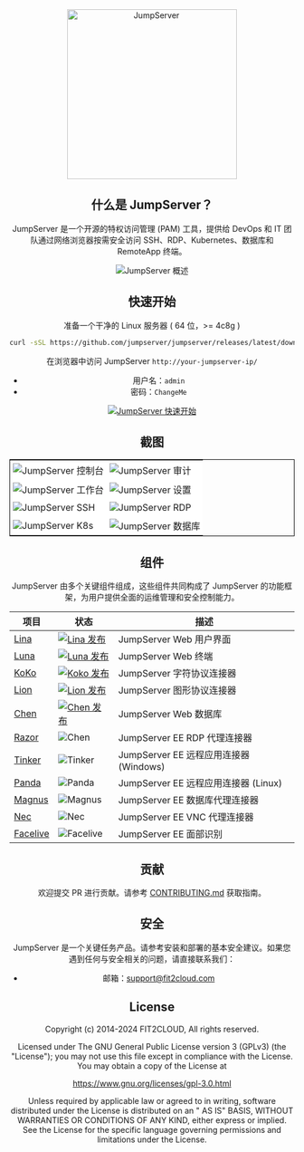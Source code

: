 <div align="center">
  <a name="readme-top"></a>
  <a href="https://jumpserver.org/index-en.html"><img src="https://download.jumpserver.org/images/jumpserver-logo.svg" alt="JumpServer" width="300" /></a>
  
## 什么是 JumpServer？

JumpServer 是一个开源的特权访问管理 (PAM) 工具，提供给 DevOps 和 IT 团队通过网络浏览器按需安全访问 SSH、RDP、Kubernetes、数据库和 RemoteApp 终端。

![JumpServer 概述](https://github.com/jumpserver/jumpserver/assets/32935519/35a371cb-8590-40ed-88ec-f351f8cf9045)

## 快速开始

准备一个干净的 Linux 服务器 ( 64 位，>= 4c8g )

```sh
curl -sSL https://github.com/jumpserver/jumpserver/releases/latest/download/quick_start.sh | bash
```

在浏览器中访问 JumpServer `http://your-jumpserver-ip/`
- 用户名：`admin`
- 密码：`ChangeMe`

[![JumpServer 快速开始](https://github.com/user-attachments/assets/0f32f52b-9935-485e-8534-336c63389612)](https://www.youtube.com/watch?v=UlGYRbKrpgY "JumpServer 快速开始")

## 截图

<table style="border-collapse: collapse; border: 1px solid black;">
  <tr>
    <td style="padding: 5px;background-color:#fff;"><img src= "https://github.com/jumpserver/jumpserver/assets/32935519/99fabe5b-0475-4a53-9116-4c370a1426c4" alt="JumpServer 控制台"   /></td>
    <td style="padding: 5px;background-color:#fff;"><img src= "https://github.com/jumpserver/jumpserver/assets/32935519/a424d731-1c70-4108-a7d8-5bbf387dda9a" alt="JumpServer 审计"   /></td>
  </tr>

  <tr>
    <td style="padding: 5px;background-color:#fff;"><img src= "https://github.com/jumpserver/jumpserver/assets/32935519/393d2c27-a2d0-4dea-882d-00ed509e00c9" alt="JumpServer 工作台"   /></td>
    <td style="padding: 5px;background-color:#fff;"><img src= "https://github.com/jumpserver/jumpserver/assets/32935519/3a2611cd-8902-49b8-b82b-2a6dac851f3e" alt="JumpServer 设置"   /></td>
  </tr>

  <tr>
    <td style="padding: 5px;background-color:#fff;"><img src= "https://github.com/jumpserver/jumpserver/assets/32935519/1e236093-31f7-4563-8eb1-e36d865f1568" alt="JumpServer SSH"   /></td>
    <td style="padding: 5px;background-color:#fff;"><img src= "https://github.com/jumpserver/jumpserver/assets/32935519/69373a82-f7ab-41e8-b763-bbad2ba52167" alt="JumpServer RDP"   /></td>
  </tr>
  <tr>
    <td style="padding: 5px;background-color:#fff;"><img src= "https://github.com/jumpserver/jumpserver/assets/32935519/5bed98c6-cbe8-4073-9597-d53c69dc3957" alt="JumpServer K8s"   /></td>
    <td style="padding: 5px;background-color:#fff;"><img src= "https://github.com/jumpserver/jumpserver/assets/32935519/b80ad654-548f-42bc-ba3d-c1cfdf1b46d6" alt="JumpServer 数据库"   /></td>
  </tr>
</table>

## 组件

JumpServer 由多个关键组件组成，这些组件共同构成了 JumpServer 的功能框架，为用户提供全面的运维管理和安全控制能力。

| 项目                                                  | 状态                                                                                                                                                                  | 描述                                                                                                |
|------------------------------------------------------|-----------------------------------------------------------------------------------------------------------------------------------------------------------------------|-----------------------------------------------------------------------------------------------------|
| [Lina](https://github.com/jumpserver/lina)           | <a href="https://github.com/jumpserver/lina/releases"><img alt="Lina 发布" src="https://img.shields.io/github/release/jumpserver/lina.svg" /></a>                   | JumpServer Web 用户界面                                                                               |
| [Luna](https://github.com/jumpserver/luna)           | <a href="https://github.com/jumpserver/luna/releases"><img alt="Luna 发布" src="https://img.shields.io/github/release/jumpserver/luna.svg" /></a>                   | JumpServer Web 终端                                                                                 |
| [KoKo](https://github.com/jumpserver/koko)           | <a href="https://github.com/jumpserver/koko/releases"><img alt="Koko 发布" src="https://img.shields.io/github/release/jumpserver/koko.svg" /></a>                   | JumpServer 字符协议连接器                                                                             |
| [Lion](https://github.com/jumpserver/lion)           | <a href="https://github.com/jumpserver/lion/releases"><img alt="Lion 发布" src="https://img.shields.io/github/release/jumpserver/lion.svg" /></a>                   | JumpServer 图形协议连接器                                                                             |
| [Chen](https://github.com/jumpserver/chen)           | <a href="https://github.com/jumpserver/chen/releases"><img alt="Chen 发布" src="https://img.shields.io/github/release/jumpserver/chen.svg" />                       | JumpServer Web 数据库                                                                                 |  
| [Razor](https://github.com/jumpserver/razor)         | <img alt="Chen" src="https://img.shields.io/badge/release-private-red" />                                                                                             | JumpServer EE RDP 代理连接器                                                                          |
| [Tinker](https://github.com/jumpserver/tinker)       | <img alt="Tinker" src="https://img.shields.io/badge/release-private-red" />                                                                                           | JumpServer EE 远程应用连接器 (Windows)                                                                  |
| [Panda](https://github.com/jumpserver/Panda)         | <img alt="Panda" src="https://img.shields.io/badge/release-private-red" />                                                                                           | JumpServer EE 远程应用连接器 (Linux)                                                                    |
| [Magnus](https://github.com/jumpserver/magnus)       | <img alt="Magnus" src="https://img.shields.io/badge/release-private-red" />                                                                                           | JumpServer EE 数据库代理连接器                                                                         |
| [Nec](https://github.com/jumpserver/nec)             | <img alt="Nec" src="https://img.shields.io/badge/release-private-red" />                                                                                              | JumpServer EE VNC 代理连接器                                                                          |
| [Facelive](https://github.com/jumpserver/facelive)   | <img alt="Facelive" src="https://img.shields.io/badge/release-private-red" />                                                                                         | JumpServer EE 面部识别                                                                                 |


## 贡献

欢迎提交 PR 进行贡献。请参考 [CONTRIBUTING.md][contributing-link] 获取指南。

## 安全

JumpServer 是一个关键任务产品。请参考安装和部署的基本安全建议。如果您遇到任何与安全相关的问题，请直接联系我们：

- 邮箱：support@fit2cloud.com

## License

Copyright (c) 2014-2024 FIT2CLOUD, All rights reserved.

Licensed under The GNU General Public License version 3 (GPLv3) (the "License"); you may not use this file except in compliance with the License. You may obtain a copy of the License at

https://www.gnu.org/licenses/gpl-3.0.html

Unless required by applicable law or agreed to in writing, software distributed under the License is distributed on an " AS IS" BASIS, WITHOUT WARRANTIES OR CONDITIONS OF ANY KIND, either express or implied. See the License for the specific language governing permissions and limitations under the License.

<!-- JumpServer official link -->
[docs-link]: https://jumpserver.com/docs
[discord-link]: https://discord.com/invite/W6vYXmAQG2
[contributing-link]: https://github.com/jumpserver/jumpserver/blob/dev/CONTRIBUTING.md

<!-- JumpServer Other link-->
[license-link]: https://www.gnu.org/licenses/gpl-3.0.html
[docker-link]: https://hub.docker.com/u/jumpserver
[github-release-link]: https://github.com/jumpserver/jumpserver/releases/latest
[github-stars-link]: https://github.com/jumpserver/jumpserver
[github-issues-link]: https://github.com/jumpserver/jumpserver/issues

<!-- Shield link-->
[github-release-shield]: https://img.shields.io/github/v/release/jumpserver/jumpserver
[github-stars-shield]: https://img.shields.io/github/stars/jumpserver/jumpserver?color=%231890FF&style=flat-square
[docker-shield]: https://img.shields.io/docker/pulls/jumpserver/jms_all.svg
[license-shield]: https://img.shields.io/github/license/jumpserver/jumpserver
[discord-shield]: https://img.shields.io/discord/1194233267294052363?style=flat&logo=discord&logoColor=%23f5f5f5&labelColor=%235462eb&color=%235462eb